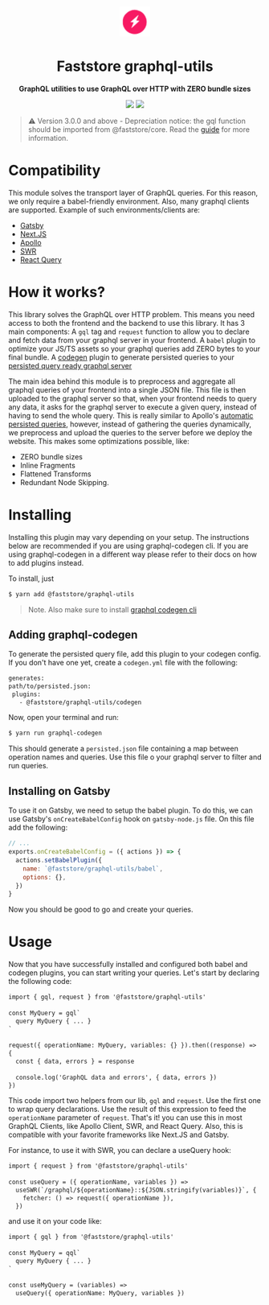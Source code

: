 <p align="center">
  <a href="https://faststore.dev">
    <img alt="Faststore" src="../ui/static/logo.png" width="60" />
  </a>
</p>
<h1 align="center">
  Faststore graphql-utils
</h1>
<p align="center">
  <strong>
    GraphQL utilities to use GraphQL over HTTP with ZERO bundle sizes
  </strong>
</p>

<div style="display: flex; justify-content: center; width: 100%">
  <a href="https://www.npmjs.com/package/@faststore/api" style="padding: 0px 2px 0px 0px">
    <img src="https://badge.fury.io/js/%40faststore%2Fui.svg" />
  </a>
  <a href="https://bundlephobia.com/package/@faststore/api" style="padding: 0px 0px 0px 2px">
    <img src="https://badgen.net/bundlephobia/dependency-count/@faststore/api" />
  </a>
</div>

> ⚠️ Version 3.0.0 and above - Depreciation notice: the gql function should be imported from @faststore/core. Read the [guide](faststore.dev/docs/api-extensions/api-extensions-improvements`) for more information.

# Compatibility

This module solves the transport layer of GraphQL queries. For this reason, we only require a babel-friendly environment. Also, many graphql clients are supported. Example of such environments/clients are:

- [Gatsby](https://www.gatsbyjs.com/)
- [Next.JS](https://nextjs.org/)
- [Apollo](https://www.apollographql.com/docs/)
- [SWR](https://swr.vercel.app/)
- [React Query](https://react-query.tanstack.com/)

# How it works?

This library solves the GraphQL over HTTP problem. This means you need access to both the frontend and the backend to use this library.
It has 3 main components: A `gql` tag and `request` function to allow you to declare and fetch data from your graphql server in your frontend. A `babel` plugin to optimize your JS/TS assets so your graphql queries add ZERO bytes to your final bundle. A [codegen](https://www.graphql-code-generator.com/) plugin to generate persisted queries to your [persisted query ready graphql server](https://www.apollographql.com/docs/apollo-server/performance/apq/)

The main idea behind this module is to preprocess and aggregate all graphql queries of your frontend into a single JSON file. This file is then uploaded to the graphql server so that, when your frontend needs to query any data, it asks for the graphql server to execute a given query, instead of having to send the whole query. This is really similar to Apollo's [automatic persisted queries](https://www.apollographql.com/docs/apollo-server/performance/apq/), however, instead of gathering the queries dynamically, we preprocess and upload the queries to the server before we deploy the website. This makes some optimizations possible, like:

- ZERO bundle sizes
- Inline Fragments
- Flattened Transforms
- Redundant Node Skipping.

# Installing

Installing this plugin may vary depending on your setup. The instructions below are recommended if you are using graphql-codegen cli. If you are using graphql-codegen in a different way please refer to their docs on how to add plugins instead.

To install, just

```sh
$ yarn add @faststore/graphql-utils
```

> Note. Also make sure to install [graphql codegen cli](https://www.graphql-code-generator.com/docs/getting-started/installation)

## Adding graphql-codegen

To generate the persisted query file, add this plugin to your codegen config. If you don't have one yet, create a `codegen.yml` file with the following:

```
generates:
path/to/persisted.json:
 plugins:
   - @faststore/graphql-utils/codegen
```

Now, open your terminal and run:

```sh
$ yarn run graphql-codegen
```

This should generate a `persisted.json` file containing a map between operation names and queries. Use this file o your graphql server to filter and run queries.

## Installing on Gatsby

To use it on Gatsby, we need to setup the babel plugin. To do this, we can use Gatsby's `onCreateBabelConfig` hook on `gatsby-node.js` file. On this file add the following:

```js
// ...
exports.onCreateBabelConfig = ({ actions }) => {
  actions.setBabelPlugin({
    name: `@faststore/graphql-utils/babel`,
    options: {},
  })
}
```

Now you should be good to go and create your queries.

# Usage

Now that you have successfully installed and configured both babel and codegen plugins, you can start writing your queries. Let's start by declaring the following code:

```tsx
import { gql, request } from '@faststore/graphql-utils'

const MyQuery = gql`
  query MyQuery { ... }
`

request({ operationName: MyQuery, variables: {} }).then((response) => {
  const { data, errors } = response

  console.log('GraphQL data and errors', { data, errors })
})
```

This code import two helpers from our lib, `gql` and `request`. Use the first one to wrap query declarations. Use the result of this expression to feed the `operationName` parameter of `request`.
That's it! you can use this in most GraphQL Clients, like Apollo Client, SWR, and React Query. Also, this is compatible with your favorite frameworks like Next.JS and Gatsby.

For instance, to use it with SWR, you can declare a useQuery hook:

```tsx
import { request } from '@faststore/graphql-utils'

const useQuery = ({ operationName, variables }) =>
  useSWR(`/graphql/${operationName}::${JSON.stringify(variables)}`, {
    fetcher: () => request({ operationName }),
  })
```

and use it on your code like:

```tsx
import { gql } from '@faststore/graphql-utils'

const MyQuery = qql`
  query MyQuery { ... }
`

const useMyQuery = (variables) =>
  useQuery({ operationName: MyQuery, variables })
```
